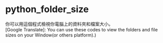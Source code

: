 # python_folder_size
你可以用這個程式檢視你電腦上的資料夾和檔案大小。<br>
[Google Translate]: You can use these codes to view the folders and file sizes on your Window(or others platform).)
